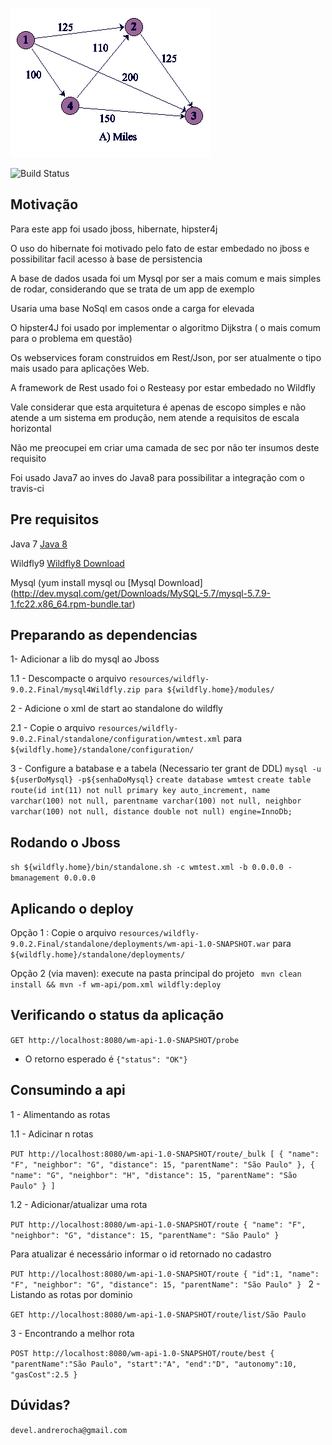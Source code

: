 ![WmTest](grapHA.gif?raw=true)

![Build Status](https://travis-ci.org/sonecabr/betterroute.svg?branch=master)


## Motivação

Para este app foi usado jboss, hibernate, hipster4j

O uso do hibernate foi motivado pelo fato de estar embedado no jboss e possibilitar facil acesso à base de persistencia

A base de dados usada foi um Mysql por ser a mais comum e mais simples de rodar, considerando que se trata de um app de exemplo

Usaria uma base NoSql em casos onde a carga for elevada

O hipster4J foi usado por implementar o algoritmo Dijkstra ( o mais comum para o problema em questão)

Os webservices foram construidos em Rest/Json, por ser atualmente o tipo mais usado para aplicações Web.

A framework de Rest usado foi o Resteasy por estar embedado no Wildfly

Vale considerar que esta arquitetura é apenas de escopo simples e não atende a um sistema em produção, nem atende a requisitos de escala horizontal

Não me preocupei em criar uma camada de sec por não ter insumos deste requisito

Foi usado Java7 ao inves do Java8 para possibilitar a integração com o travis-ci


## Pre requisitos

Java 7 [Java 8](https://www.java.com/pt_BR/download/)

Wildfly9 [Wildfly8 Download](http://download.jboss.org/wildfly/9.0.2.Final/wildfly-9.0.2.Final.tar.gz)

Mysql (yum install mysql ou [Mysql Download] (http://dev.mysql.com/get/Downloads/MySQL-5.7/mysql-5.7.9-1.fc22.x86_64.rpm-bundle.tar)

## Preparando as dependencias

1- Adicionar a lib do mysql ao Jboss

1.1 - Descompacte o arquivo `resources/wildfly-9.0.2.Final/mysql4Wildfly.zip para ${wildfly.home}/modules/`

2 - Adicione o xml de start ao standalone do wildfly

2.1 - Copie o arquivo `resources/wildfly-9.0.2.Final/standalone/configuration/wmtest.xml` para `${wildfly.home}/standalone/configuration/`

3 - Configure a batabase e a tabela (Necessario ter grant de DDL)
`mysql -u ${userDoMysql} -p${senhaDoMysql}`
`create database wmtest`
`create table route(id int(11) not null primary key auto_increment, name varchar(100) not null, parentname varchar(100) not null, neighbor varchar(100) not null, distance double not null) engine=InnoDb;`

## Rodando o Jboss

`sh ${wildfly.home}/bin/standalone.sh -c wmtest.xml -b 0.0.0.0 -bmanagement 0.0.0.0`

## Aplicando o deploy

Opção 1 : Copie o arquivo `resources/wildfly-9.0.2.Final/standalone/deployments/wm-api-1.0-SNAPSHOT.war` para `${wildfly.home}/standalone/deployments/`

Opção 2 (via maven): execute na pasta principal do projeto ` mvn clean install && mvn -f wm-api/pom.xml wildfly:deploy`

## Verificando o status da aplicação

`GET http://localhost:8080/wm-api-1.0-SNAPSHOT/probe`

* O retorno esperado é `{"status": "OK"}`

## Consumindo a api

1 - Alimentando as rotas

1.1 - Adicinar n rotas

`PUT http://localhost:8080/wm-api-1.0-SNAPSHOT/route/_bulk
[
    {
        "name": "F",
        "neighbor": "G",
        "distance": 15,
        "parentName": "São Paulo"
    },
    {
        "name": "G",
        "neighbor": "H",
        "distance": 15,
        "parentName": "São Paulo"
    }
]
`

1.2 - Adicionar/atualizar uma rota

`PUT http://localhost:8080/wm-api-1.0-SNAPSHOT/route
{
    "name": "F",
    "neighbor": "G",
    "distance": 15,
    "parentName": "São Paulo"
}
`

Para atualizar é necessário informar o id retornado no cadastro

`PUT http://localhost:8080/wm-api-1.0-SNAPSHOT/route
{
    "id":1,
    "name": "F",
    "neighbor": "G",
    "distance": 15,
    "parentName": "São Paulo"
}
`
2 - Listando as rotas por dominio

`GET http://localhost:8080/wm-api-1.0-SNAPSHOT/route/list/São Paulo`

3 - Encontrando a melhor rota

`POST http://localhost:8080/wm-api-1.0-SNAPSHOT/route/best
{
    "parentName":"São Paulo",
    "start":"A",
    "end":"D",
    "autonomy":10,
    "gasCost":2.5
}
`

## Dúvidas?
`devel.andrerocha@gmail.com`







